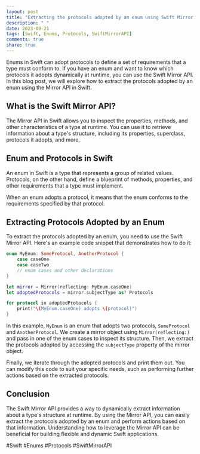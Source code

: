 ```yaml
---
layout: post
title: "Extracting the protocols adopted by an enum using Swift Mirror API"
description: " "
date: 2023-09-21
tags: [Swift, Enums, Protocols, SwiftMirrorAPI]
comments: true
share: true
---
```


Enums in Swift can adopt protocols to define a set of requirements that a type must conform to. If you have an enum and want to know which protocols it adopts dynamically at runtime, you can use the Swift Mirror API. In this blog post, we will explore how to extract the protocols adopted by an enum using the Mirror API in Swift.

## What is the Swift Mirror API?

The Mirror API in Swift allows you to inspect the properties, methods, and other characteristics of a type at runtime. You can use it to retrieve information about a type's structure, including its properties, superclass, protocols it adopts, and more.

## Enum and Protocols in Swift

An enum in Swift is a type that represents a group of related values. Protocols, on the other hand, define a blueprint of methods, properties, and other requirements that a type must implement.

When an enum adopts a protocol, it means that the enum conforms to the requirements specified by that protocol. 

## Extracting Protocols Adopted by an Enum

To extract the protocols adopted by an enum, you need to use the Swift Mirror API. Here's an example code snippet that demonstrates how to do it:

```swift
enum MyEnum: SomeProtocol, AnotherProtocol {
    case caseOne
    case caseTwo
    // enum cases and other declarations
}

let mirror = Mirror(reflecting: MyEnum.caseOne)
let adoptedProtocols = mirror.subjectType as? Protocols

for protocol in adoptedProtocols {
    print("\(MyEnum.caseOne) adopts \(protocol)")
}
```

In this example, `MyEnum` is an enum that adopts two protocols, `SomeProtocol` and `AnotherProtocol`. We create a mirror object using `Mirror(reflecting:)` and pass in one of the enum cases to inspect its structure. Then, we extract the protocols adopted by accessing the `subjectType` property of the mirror object.

Finally, we iterate through the adopted protocols and print them out. You can modify this code to suit your specific needs, such as performing further actions based on the extracted protocols.

## Conclusion

The Swift Mirror API provides a way to dynamically extract information about a type's structure at runtime. By using the Mirror API, you can easily extract the protocols adopted by an enum and perform actions based on that information. Understanding how to leverage the Mirror API can be beneficial for building flexible and dynamic Swift applications.

#Swift #Enums #Protocols #SwiftMirrorAPI